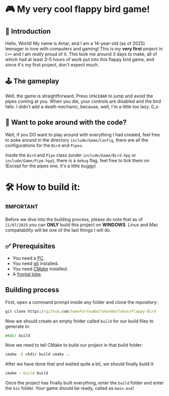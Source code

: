 ﻿# 🎮 My very cool flappy bird game!

## 📌 Introduction
Hello, World! My name is Amar, and I am a 14-year-old (as of 2025) teenager in love with computers and gaming! This is my **very first** project in 
`C++` and I am *really* proud of it. This took me around 3 days to make, all of which had at least 3–5 hours of work put into this flappy bird game, and since it's
my first project, don't expect much.

## 🕹️ The gameplay
Well, the game is straightforward. Press `SPACEBAR` to jump and avoid the pipes coming at you. When you die, your controls are disabled and the bird falls. I didn't add a death
mechanic, because, well, I'm a little too lazy. 0_o

## 🔧 Want to poke around with the code?
Well, if you DO want to play around with everything I had created, feel free to poke around in the directory `include/Game/Config`, there are all the configurations
for the `Bird` and `Pipes`.

Inside the `Bird` and `Pipe` class (under `include/Game/Bird.hpp` or `include/Game/Pipe.hpp`), there is a `debug` flag, feel free to tick them on (Except for the pipes one, it's a little buggy)

# 🛠️ How to build it:

### ❗IMPORTANT
Before we dive into the building process, please do note that as of `21/07/2025` you can **ONLY** build this project on **WINDOWS**. Linux and Mac compatability will be one of the last things I will do.

## ✅ Prerequisites
- You need a [PC](https://en.wikipedia.org/wiki/Personal_computer).
- You need [git](https://git-scm.com/) installed.
- You need [CMake](https://cmake.org/) installed.
- A [frontal lobe](https://en.wikipedia.org/wiki/Frontal_lobe).


## Building process
First, open a command prompt inside any folder and clone the repository:


```cmd
git clone https://github.com/SameForYouWasTakenWasTaken/Flappy-Bird
``` 


Now we should create an empty folder called `build` for our build files to generate in:


```cmd 
mkdir build
```

Now we need to tell CMake to build our project in that build folder:

```cmd 
cmake -E chdir build cmake ..
```

After we have done that and waited quite a bit, we should finally build it:

```cmd 
cmake --build build
```

Once the project has finally built everything, enter the `build` folder and enter the `bin` folder. Your game should be ready, called as `main.exe`!

